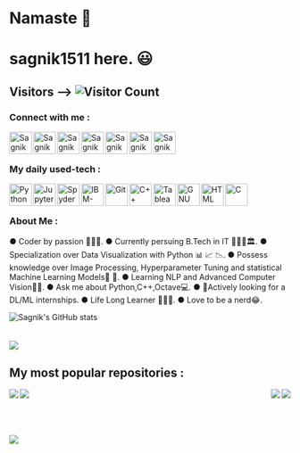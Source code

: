 # Namaste 🙏 
# sagnik1511 here. 😃

## Visitors --> ![Visitor Count](https://profile-counter.glitch.me/{sagnik1511}/count.svg)

<h3 align="left">Connect with me :</h3>
<a href="https://www.linkedin.com/in/sagnik-roy-4791b0192">
  <img align="left" alt="Sagnik Roy - LinkedIn" width="40px" src="https://upload.wikimedia.org/wikipedia/commons/thumb/e/e9/Linkedin_icon.svg/256px-Linkedin_icon.svg.png"/>
</a>
<a href="https://www.facebook.com/sagnik.roy.73345">
  <img align="left" alt="Sagnik Roy - Facebook" width="40px" src="https://www.vectorlogo.zone/logos/facebook/facebook-official.svg"/>
</a>
<a href="https://www.instagram.com/tensored___">
  <img align="left" alt="Sagnik Roy - Instagram" width="40px" src="https://www.vectorlogo.zone/logos/instagram/instagram-icon.svg"/>
</a>
<a href="https://kaggle.com/sagnik1511">
  <img align="left" alt="Sagnik Roy - Kaggle" width="40px" src="https://www.vectorlogo.zone/logos/kaggle/kaggle-icon.svg"/>
</a>
<a href="https://www.codechef.com/users/sagnik1511">
  <img align="left" alt="Sagnik Roy - Codechef" width="40px" src="https://api.iconify.design/simple-icons:codechef.svg?color=%2379553A"/>
</a>
<a href="https://dev.to/agnik1511s">
  <img align="left"  alt="Sagnik Roy - DEV" width="40px"src="https://d2fltix0v2e0sb.cloudfront.net/dev-badge.svg" width="22px">
</a>
<a href="https://twitter.com/Agnik1511S">
  <img align="left" alt="Sagnik Roy - Twitter" width="40px" src="https://upload.wikimedia.org/wikipedia/sco/9/9f/Twitter_bird_logo_2012.svg"/>
</a>

<br><br>

### My daily used-tech :

<img align="left" alt="Python" width="40px" src="https://cdn.worldvectorlogo.com/logos/python-5.svg"/>
<img align="left" alt="Jupyter-Notebook" width="40px" src="https://seeklogo.com/images/J/jupyter-logo-A91705F539-seeklogo.com.png"/>
<img align="left" alt="Spyder IDE" width="40px" src="https://seeklogo.com/images/S/spyder-logo-68D7CF8B2C-seeklogo.com.png"/>
<img align="left" alt="IBM-Watson" width="40px" src="https://cdn.worldvectorlogo.com/logos/ibm-watson.svg"/>
<img align="left" alt="Git" width="40px" src="https://seeklogo.com/images/G/git-logo-CD8D6F1C09-seeklogo.com.png"/>
<img align="left" alt="C++" width="40px" src="https://seeklogo.com/images/C/c-logo-43CE78FF9C-seeklogo.com.png"/>
<img align="left" alt="Tableau" width="40px" src="https://seeklogo.com/images/T/tableau-software-logo-F1CE2CA54A-seeklogo.com.png"/>
<img align="left" alt="GNU Octave" width="40px" src="https://upload.wikimedia.org/wikipedia/commons/thumb/6/6a/Gnu-octave-logo.svg/425px-Gnu-octave-logo.svg.png"/>
<img align="left" alt="HTML" width="40px" src="https://seeklogo.com/images/H/html5-without-wordmark-color-logo-14D252D878-seeklogo.com.png"/>
<img align="left" alt="C" width="40px" src="https://seeklogo.com/images/C/c-programming-language-logo-9B32D017B1-seeklogo.com.png"/>

 
 <br><br>

### About Me :

● Coder by passion 👨🏽‍💻.
● Currently persuing B.Tech in IT 👨🏻‍🎓🏛.
● Specialization over Data Visualization with Python 📊 📈 📉.
● Possess knowledge over Image Processing, Hyperparameter Tuning and statistical Machine Learning Models📜 📃.
● Learning NLP and Advanced Computer Vision✌🏻.
● Ask me about Python,C++,Octave💻.
● 👀Actively looking for a DL/ML internships.
● Life Long Learner 🕵🏻‍♂️.
● Love to be a nerd😂.




![Sagnik's GitHub stats](https://github-readme-stats.vercel.app/api?username=sagnik1511&show_icons=true&theme=cobalt)
<br>
<br><br>
<a href="https://github-readme-stats.vercel.app/api/top-langs/?username=sagnik1511&layout=compact">
  <img align="mid" src="https://github-readme-stats.vercel.app/api/top-langs/?username=sagnik1511&layout=compact" />
</a>

## My most popular repositories :


<a href="https://github.com/sagnik1511/Style-Transfer-with-Python">
  <img align="left" src="https://github-readme-stats.vercel.app/api/pin/?username=sagnik1511&repo=Style-Transfer-with-Python" />
</a>


<a href="https://github.com/sagnik1511/Lifely">
  <img align="right" src="https://github-readme-stats.vercel.app/api/pin/?username=sagnik1511&repo=Lifely" />
</a>

<a href="https://github.com/sagnik1511/IPL_analysis">
  <img align="left" src="https://github-readme-stats.vercel.app/api/pin/?username=sagnik1511&repo=IPL_analysis" />
</a>
<a href="https://github.com/sagnik1511/Fashion-MNIST-prediction-with-ConvNet">
  <img align="right" src="https://github-readme-stats.vercel.app/api/pin/?username=sagnik1511&repo=Fashion-MNIST-prediction-with-ConvNet" />
</a>
<br><br><br><br>

![](https://cdn.dribbble.com/users/46123/screenshots/6135335/ai-sun-type.gif)
